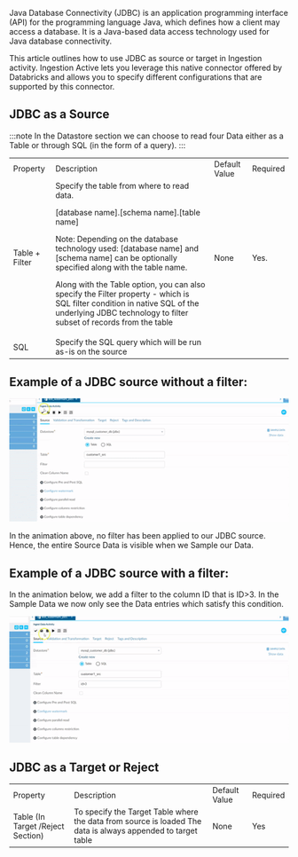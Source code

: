 Java Database Connectivity (JDBC) is an application programming interface (API) for the programming language Java, which defines how a client may access a database. It is a Java-based data access technology used for Java database connectivity.

This article outlines how to use JDBC as source or target in Ingestion activity. Ingestion Active lets you leverage this native connector offered by Databricks and allows you to specify different configurations that are supported by this connector. 

## JDBC as a Source

:::note
In the Datastore section we can choose to read four Data either as a Table or through SQL (in the form of a query).
:::

<table>
  <tr>
    <td>Property </td>
    <td>Description</td>
    <td>Default Value</td>
    <td>Required</td>
  </tr>
  <tr>
    <td>Table + Filter</td>
    <td>Specify the table from where to read data. 


[database name].[schema name].[table name]

Note: Depending on the database technology used: [database name] and [schema name] can be optionally specified along with the table name. 


Along with the Table option, you can also specify the Filter property - which is SQL filter condition in native SQL of the underlying JDBC technology to filter  subset of records from the table
</td>
    <td>None</td>
    <td>Yes.</td>
  </tr>
  <tr>
    <td>SQL</td>
    <td>Specify the SQL query which will be run as-is on the source</td>
    <td></td>
    <td></td>
  </tr>
</table>


## Example of a JDBC source without a filter:

![image alt text](/img/docs/how-to-guides/ingest_data/jdbc1.gif)

In the animation above, no filter has been applied to our JDBC source. Hence, the entire Source Data is visible when we Sample our Data.

## Example of a JDBC source with a filter:

In the animation below, we add a filter to the column ID that is ID>3. In the Sample Data we now only see the Data entries which satisfy this condition. 

![image alt text](/img/docs/how-to-guides/ingest_data/jdbc2.gif)

## JDBC as a Target or Reject

<table>
  <tr>
    <td>Property </td>
    <td>Description</td>
    <td>Default Value</td>
    <td>Required</td>
  </tr>
  <tr>
    <td>Table (In Target /Reject Section)</td>
    <td>To specify the Target Table where the data from source is loaded
The data is always appended to target table</td>
    <td>None</td>
    <td>Yes</td>
  </tr>
</table>


 

